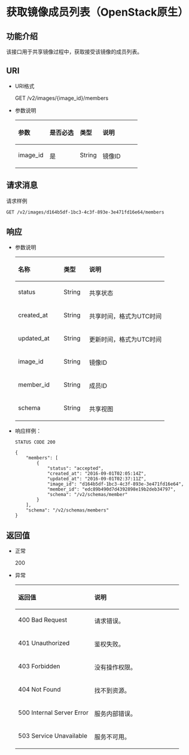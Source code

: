 # 获取镜像成员列表（OpenStack原生）<a name="ZH-CN_TOPIC_0036994320"></a>

## 功能介绍<a name="section24723024"></a>

该接口用于共享镜像过程中，获取接受该镜像的成员列表。

## URI<a name="section21180630"></a>

-   URI格式

    GET /v2/images/\{image\_id\}/members

-   参数说明

    <a name="table27262282"></a>
    <table><thead align="left"><tr id="row27551015"><th class="cellrowborder" valign="top" width="25.75%" id="mcps1.1.5.1.1"><p id="p17039762"><a name="p17039762"></a><a name="p17039762"></a>参数</p>
    </th>
    <th class="cellrowborder" valign="top" width="24.81%" id="mcps1.1.5.1.2"><p id="p38043494"><a name="p38043494"></a><a name="p38043494"></a>是否必选</p>
    </th>
    <th class="cellrowborder" valign="top" width="18.61%" id="mcps1.1.5.1.3"><p id="p1119157921331"><a name="p1119157921331"></a><a name="p1119157921331"></a>类型</p>
    </th>
    <th class="cellrowborder" valign="top" width="30.830000000000002%" id="mcps1.1.5.1.4"><p id="p61624137"><a name="p61624137"></a><a name="p61624137"></a>说明</p>
    </th>
    </tr>
    </thead>
    <tbody><tr id="row25499238"><td class="cellrowborder" valign="top" width="25.75%" headers="mcps1.1.5.1.1 "><p id="p52172387"><a name="p52172387"></a><a name="p52172387"></a>image_id</p>
    </td>
    <td class="cellrowborder" valign="top" width="24.81%" headers="mcps1.1.5.1.2 "><p id="p65213800"><a name="p65213800"></a><a name="p65213800"></a>是</p>
    </td>
    <td class="cellrowborder" valign="top" width="18.61%" headers="mcps1.1.5.1.3 "><p id="p3410274521331"><a name="p3410274521331"></a><a name="p3410274521331"></a>String</p>
    </td>
    <td class="cellrowborder" valign="top" width="30.830000000000002%" headers="mcps1.1.5.1.4 "><p id="p47826462"><a name="p47826462"></a><a name="p47826462"></a>镜像ID</p>
    </td>
    </tr>
    </tbody>
    </table>


## 请求消息<a name="section56407950"></a>

请求样例

```
GET /v2/images/d164b5df-1bc3-4c3f-893e-3e471fd16e64/members
```

## 响应<a name="section37909503"></a>

-   参数说明

    <a name="table3448659117582"></a>
    <table><thead align="left"><tr id="row1240616417582"><th class="cellrowborder" valign="top" width="30.486951304869514%" id="mcps1.1.4.1.1"><p id="p6537523417582"><a name="p6537523417582"></a><a name="p6537523417582"></a>名称</p>
    </th>
    <th class="cellrowborder" valign="top" width="17.078292170782923%" id="mcps1.1.4.1.2"><p id="p3416692117582"><a name="p3416692117582"></a><a name="p3416692117582"></a>类型</p>
    </th>
    <th class="cellrowborder" valign="top" width="52.434756524347556%" id="mcps1.1.4.1.3"><p id="p1605720117582"><a name="p1605720117582"></a><a name="p1605720117582"></a>说明</p>
    </th>
    </tr>
    </thead>
    <tbody><tr id="row2556488117582"><td class="cellrowborder" valign="top" width="30.486951304869514%" headers="mcps1.1.4.1.1 "><p id="p5748949017582"><a name="p5748949017582"></a><a name="p5748949017582"></a>status</p>
    </td>
    <td class="cellrowborder" valign="top" width="17.078292170782923%" headers="mcps1.1.4.1.2 "><p id="p3673160517582"><a name="p3673160517582"></a><a name="p3673160517582"></a>String</p>
    </td>
    <td class="cellrowborder" valign="top" width="52.434756524347556%" headers="mcps1.1.4.1.3 "><p id="p2247005617582"><a name="p2247005617582"></a><a name="p2247005617582"></a>共享状态</p>
    </td>
    </tr>
    <tr id="row90391417582"><td class="cellrowborder" valign="top" width="30.486951304869514%" headers="mcps1.1.4.1.1 "><p id="p610818017582"><a name="p610818017582"></a><a name="p610818017582"></a>created_at</p>
    </td>
    <td class="cellrowborder" valign="top" width="17.078292170782923%" headers="mcps1.1.4.1.2 "><p id="p1177903017582"><a name="p1177903017582"></a><a name="p1177903017582"></a>String</p>
    </td>
    <td class="cellrowborder" valign="top" width="52.434756524347556%" headers="mcps1.1.4.1.3 "><p id="p1457734117582"><a name="p1457734117582"></a><a name="p1457734117582"></a>共享时间，格式为UTC时间</p>
    </td>
    </tr>
    <tr id="row6408721117582"><td class="cellrowborder" valign="top" width="30.486951304869514%" headers="mcps1.1.4.1.1 "><p id="p2368162517582"><a name="p2368162517582"></a><a name="p2368162517582"></a>updated_at</p>
    </td>
    <td class="cellrowborder" valign="top" width="17.078292170782923%" headers="mcps1.1.4.1.2 "><p id="p1812260517582"><a name="p1812260517582"></a><a name="p1812260517582"></a>String</p>
    </td>
    <td class="cellrowborder" valign="top" width="52.434756524347556%" headers="mcps1.1.4.1.3 "><p id="p5864490017582"><a name="p5864490017582"></a><a name="p5864490017582"></a>更新时间，格式为UTC时间</p>
    </td>
    </tr>
    <tr id="row5804205517582"><td class="cellrowborder" valign="top" width="30.486951304869514%" headers="mcps1.1.4.1.1 "><p id="p378601817582"><a name="p378601817582"></a><a name="p378601817582"></a>image_id</p>
    </td>
    <td class="cellrowborder" valign="top" width="17.078292170782923%" headers="mcps1.1.4.1.2 "><p id="p978566117582"><a name="p978566117582"></a><a name="p978566117582"></a>String</p>
    </td>
    <td class="cellrowborder" valign="top" width="52.434756524347556%" headers="mcps1.1.4.1.3 "><p id="p5444103717582"><a name="p5444103717582"></a><a name="p5444103717582"></a>镜像ID</p>
    </td>
    </tr>
    <tr id="row2020728617582"><td class="cellrowborder" valign="top" width="30.486951304869514%" headers="mcps1.1.4.1.1 "><p id="p2617746417582"><a name="p2617746417582"></a><a name="p2617746417582"></a>member_id</p>
    </td>
    <td class="cellrowborder" valign="top" width="17.078292170782923%" headers="mcps1.1.4.1.2 "><p id="p1876049317582"><a name="p1876049317582"></a><a name="p1876049317582"></a>String</p>
    </td>
    <td class="cellrowborder" valign="top" width="52.434756524347556%" headers="mcps1.1.4.1.3 "><p id="p4320497717582"><a name="p4320497717582"></a><a name="p4320497717582"></a>成员ID</p>
    </td>
    </tr>
    <tr id="row5330047317582"><td class="cellrowborder" valign="top" width="30.486951304869514%" headers="mcps1.1.4.1.1 "><p id="p2237105217582"><a name="p2237105217582"></a><a name="p2237105217582"></a>schema</p>
    </td>
    <td class="cellrowborder" valign="top" width="17.078292170782923%" headers="mcps1.1.4.1.2 "><p id="p939051217582"><a name="p939051217582"></a><a name="p939051217582"></a>String</p>
    </td>
    <td class="cellrowborder" valign="top" width="52.434756524347556%" headers="mcps1.1.4.1.3 "><p id="p2243400117582"><a name="p2243400117582"></a><a name="p2243400117582"></a>共享视图</p>
    </td>
    </tr>
    </tbody>
    </table>

-   响应样例：

    ```
    STATUS CODE 200
    ```

    ```
    {
        "members": [
            {
                "status": "accepted",
                "created_at": "2016-09-01T02:05:14Z",
                "updated_at": "2016-09-01T02:37:11Z",
                "image_id": "d164b5df-1bc3-4c3f-893e-3e471fd16e64",
                "member_id": "edc89b490d7d4392898e19b2deb34797",
                "schema": "/v2/schemas/member"
            }
        ],
        "schema": "/v2/schemas/members"
    }
    ```


## 返回值<a name="section61374531"></a>

-   正常

    200

-   异常

    <a name="table271454817439"></a>
    <table><thead align="left"><tr id="row3541095017439"><th class="cellrowborder" valign="top" width="46.54%" id="mcps1.1.3.1.1"><p id="p4971469317439"><a name="p4971469317439"></a><a name="p4971469317439"></a>返回值</p>
    </th>
    <th class="cellrowborder" valign="top" width="53.459999999999994%" id="mcps1.1.3.1.2"><p id="p35835717439"><a name="p35835717439"></a><a name="p35835717439"></a>说明</p>
    </th>
    </tr>
    </thead>
    <tbody><tr id="row2902697417439"><td class="cellrowborder" valign="top" width="46.54%" headers="mcps1.1.3.1.1 "><p id="p237466317439"><a name="p237466317439"></a><a name="p237466317439"></a>400 Bad Request</p>
    </td>
    <td class="cellrowborder" valign="top" width="53.459999999999994%" headers="mcps1.1.3.1.2 "><p id="p5812997617439"><a name="p5812997617439"></a><a name="p5812997617439"></a>请求错误。</p>
    </td>
    </tr>
    <tr id="row5340773917439"><td class="cellrowborder" valign="top" width="46.54%" headers="mcps1.1.3.1.1 "><p id="p3105962817439"><a name="p3105962817439"></a><a name="p3105962817439"></a>401 Unauthorized</p>
    </td>
    <td class="cellrowborder" valign="top" width="53.459999999999994%" headers="mcps1.1.3.1.2 "><p id="p3280197817439"><a name="p3280197817439"></a><a name="p3280197817439"></a>鉴权失败。</p>
    </td>
    </tr>
    <tr id="row2678235117439"><td class="cellrowborder" valign="top" width="46.54%" headers="mcps1.1.3.1.1 "><p id="p2188683517439"><a name="p2188683517439"></a><a name="p2188683517439"></a>403 Forbidden</p>
    </td>
    <td class="cellrowborder" valign="top" width="53.459999999999994%" headers="mcps1.1.3.1.2 "><p id="p2800317417439"><a name="p2800317417439"></a><a name="p2800317417439"></a>没有操作权限。</p>
    </td>
    </tr>
    <tr id="row16775501191954"><td class="cellrowborder" valign="top" width="46.54%" headers="mcps1.1.3.1.1 "><p id="p19013873191957"><a name="p19013873191957"></a><a name="p19013873191957"></a>404 Not Found</p>
    </td>
    <td class="cellrowborder" valign="top" width="53.459999999999994%" headers="mcps1.1.3.1.2 "><p id="p63728762191957"><a name="p63728762191957"></a><a name="p63728762191957"></a>找不到资源。</p>
    </td>
    </tr>
    <tr id="row5070198217439"><td class="cellrowborder" valign="top" width="46.54%" headers="mcps1.1.3.1.1 "><p id="p1321988617439"><a name="p1321988617439"></a><a name="p1321988617439"></a>500 Internal Server Error</p>
    </td>
    <td class="cellrowborder" valign="top" width="53.459999999999994%" headers="mcps1.1.3.1.2 "><p id="p6417782617439"><a name="p6417782617439"></a><a name="p6417782617439"></a>服务内部错误。</p>
    </td>
    </tr>
    <tr id="row4072952517439"><td class="cellrowborder" valign="top" width="46.54%" headers="mcps1.1.3.1.1 "><p id="p1075724317439"><a name="p1075724317439"></a><a name="p1075724317439"></a>503 Service Unavailable</p>
    </td>
    <td class="cellrowborder" valign="top" width="53.459999999999994%" headers="mcps1.1.3.1.2 "><p id="p6603036117439"><a name="p6603036117439"></a><a name="p6603036117439"></a>服务不可用。</p>
    </td>
    </tr>
    </tbody>
    </table>


